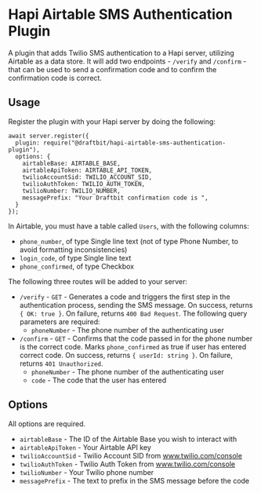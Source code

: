 # Hapi Airtable SMS Authentication Plugin

A plugin that adds Twilio SMS authentication to a Hapi server, utilizing Airtable as a data store. It will add two endpoints - `/verify` and `/confirm` - that can be used to send a confirmation code and to confirm the confirmation code is correct.

## Usage

Register the plugin with your Hapi server by doing the following:

```
await server.register({
  plugin: require("@draftbit/hapi-airtable-sms-authentication-plugin"),
  options: {
    airtableBase: AIRTABLE_BASE,
    airtableApiToken: AIRTABLE_API_TOKEN,
    twilioAccountSid: TWILIO_ACCOUNT_SID,
    twilioAuthToken: TWILIO_AUTH_TOKEN,
    twilioNumber: TWILIO_NUMBER,
    messagePrefix: "Your Draftbit confirmation code is ",
  }
});
```

In Airtable, you must have a table called `Users`, with the following columns:

- `phone_number`, of type Single line text (not of type Phone Number, to avoid formatting inconsistencies)
- `login_code`, of type Single line text
- `phone_confirmed`, of type Checkbox

The following three routes will be added to your server:

- `/verify` - `GET` - Generates a code and triggers the first step in the authentication process, sending the SMS message. On success, returns `{ OK: true }`. On failure, returns `400 Bad Request`. The following query parameters are required:
  - `phoneNumber` - The phone number of the authenticating user
- `/confirm` - `GET` - Confirms that the code passed in for the phone number is the correct code. Marks `phone_confirmed` as true if user has entered correct code. On success, returns `{ userId: string }`. On failure, returns `401 Unauthorized`.
  - `phoneNumber` - The phone number of the authenticating user
  - `code` - The code that the user has entered

## Options

All options are required.

- `airtableBase` - The ID of the Airtable Base you wish to interact with
- `airtableApiToken` - Your Airtable API key
- `twilioAccountSid` - Twilio Account SID from www.twilio.com/console
- `twilioAuthToken` - Twilio Auth Token from www.twilio.com/console
- `twilioNumber` - Your Twilio phone number
- `messagePrefix` - The text to prefix in the SMS message before the code
